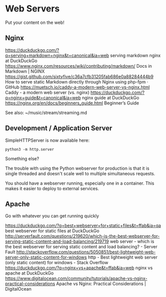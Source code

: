 # Web Servers

Put your content on the web!

## Nginx

https://duckduckgo.com/?q=serving+markdown+nginx&t=canonical&ia=web
serving markdown nginx at DuckDuckGo
https://www.nginx.com/resources/wiki/contributing/markdown/
Docs in Markdown | NGINX
https://gist.github.com/sixtyfive/c36a7cfb31205fab686e0a88284444b9
How to serve static Markdown directly through Nginx using php-fpm · GitHub
https://muetsch.io/caddy-a-modern-web-server-vs-nginx.html
Caddy - a modern web server (vs. nginx)
https://duckduckgo.com/?q=nginx+guide&t=canonical&ia=web
nginx guide at DuckDuckGo
https://nginx.org/en/docs/beginners_guide.html
Beginner’s Guide

See also:
~/music/stream/streaming.md

## Development / Application Server

SimpleHTTPServer is now available here:

    python3 -m http.server

Something else?

The trouble with using the Python webserver for production is that it is single threaded and doesn't scale well to multiple simultaneous requests.

You should have a webserver running, especially one in a container.
This makes it easier to deploy to external services.

## Apache

Go with whatever you can get running quickly

https://duckduckgo.com/?q=best+webserver+for+static+files&t=ffab&ia=qa
best webserver for static files at DuckDuckGo
http://serverfault.com/questions/219620/which-is-the-best-webserver-for-serving-static-content-and-load-balancing/219719
web server - which is the best webserver for serving static content and load balancing? - Server Fault
http://stackoverflow.com/questions/5050851/best-lightweight-web-server-only-static-content-for-windows
http - Best lightweight web server (only static content) for windows - Stack Overflow
https://duckduckgo.com/?q=nginx+vs+apache&t=ffab&ia=web
nginx vs apache at DuckDuckGo
https://www.digitalocean.com/community/tutorials/apache-vs-nginx-practical-considerations
Apache vs Nginx: Practical Considerations | DigitalOcean
